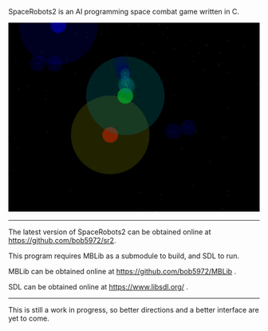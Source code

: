 SpaceRobots2 is an AI programming space combat game written in C.

![Screenshot](spaceRobots2.jpg)

----------------------------------------------------------------------

The latest version of SpaceRobots2 can be obtained online at
https://github.com/bob5972/sr2.

This program requires MBLib as a submodule to build, and SDL to run.

MBLib can be obtained online at https://github.com/bob5972/MBLib .

SDL can be obtained online at https://www.libsdl.org/ .

----------------------------------------------------------------------

This is still a work in progress, so better directions and a better interface are yet to come.
